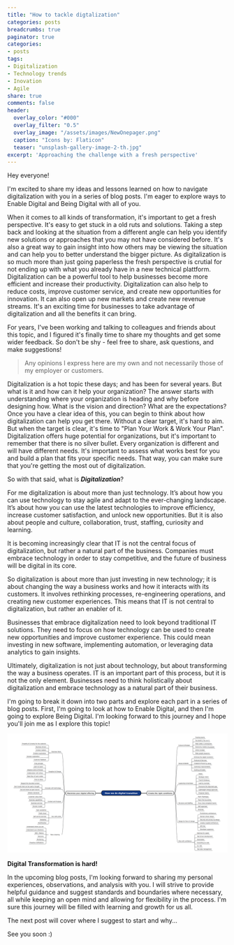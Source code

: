 ```yaml
---
title: "How to tackle digtalization"
categories: posts
breadcrumbs: true
paginator: true
categories: 
- posts
tags:
- Digitalization
- Technology trends
- Inovation
- Agile
share: true
comments: false
header:
  overlay_color: "#000"
  overlay_filter: "0.5"
  overlay_image: "/assets/images/NewOnepager.png"
  caption: "Icons by: Flaticon"
  teaser: "unsplash-gallery-image-2-th.jpg"
excerpt: 'Approaching the challenge with a fresh perspective'
---
```

Hey everyone!  

I'm excited to share my ideas and lessons learned on how to navigate digitalization with you in a series of blog posts. I'm eager to explore ways to Enable Digital and Being Digital with all of you.

When it comes to all kinds of transformation, it's important to get a fresh perspective. It's easy to get stuck in a old ruts and solutions. Taking a step back and looking at the situation from a different angle can help you identify new solutions or approaches that you may not have considered before. It's also a great way to gain insight into how others may be viewing the situation and can help you to better understand the bigger picture. As digitalization is so much more than just going paperless the fresh perspective is crutial for not ending up with what you already have in a new technical plattform. Digitalization can be a powerful tool to help businesses become more efficient and increase their productivity. Digitalization can also help to reduce costs, improve customer service, and create new opportunities for innovation. It can also open up new markets and create new revenue streams. It's an exciting time for businesses to take advantage of digitalization and all the benefits it can bring.

For years, I've been working and talking to colleagues and friends about this topic, and I figured it's finally time to share my thoughts and get some wider feedback. So don't be shy - feel free to share, ask questions, and make suggestions!

> Any opinions I express here are my own and not necessarily those of my employer or customers.

Digitalization is a hot topic these days; and has been for several years. But what is it and how can it help your organization? The answer starts with understanding where your organization is heading and why before designing how. What is the vision and direction? What are the expectations? Once you have a clear idea of this, you can begin to think about how digitalization can help you get there. Without a clear target, it's hard to aim. But when the target is clear, it's time to "Plan Your Work & Work Your Plan". Digitalization offers huge potential for organizations, but it's important to remember that there is no silver bullet. Every organization is different and will have different needs. It's important to assess what works best for you and build a plan that fits your specific needs. That way, you can make sure that you're getting the most out of digitalization.

So with that said, what is ***Digitalization***?

For me digitalization is about more than just technology. It’s about how you can use technology to stay agile and adapt to the ever-changing landscape. It’s about how you can use the latest technologies to improve efficiency, increase customer satisfaction, and unlock new opportunities.  But it is also about people and culture, collaboration, trust, staffing, curiosity and learning.

It is becoming increasingly clear that IT is not the central focus of digitalization, but rather a natural part of the business. Companies must embrace technology in order to stay competitive, and the future of business will be digital in its core. 

So digitalization is about more than just investing in new technology; it is about changing the way a business works and how it interacts with its customers. It involves rethinking processes, re-engineering operations, and creating new customer experiences. This means that IT is not central to digitalization, but rather an enabler of it.

Businesses that embrace digitalization need to look beyond traditional IT solutions. They need to focus on how technology can be used to create new opportunities and improve customer experience. This could mean investing in new software, implementing automation, or leveraging data analytics to gain insights.

Ultimately, digitalization is not just about technology, but about transforming the way a business operates. IT is an important part of this process, but it is not the only element. Businesses need to think holistically about digitalization and embrace technology as a natural part of their business.

I'm going to break it down into two parts and explore each part in a series of blog posts. First, I'm going to look at how to Enable Digital, and then I'm going to explore Being Digital. I'm looking forward to this journey and I hope you'll join me as I explore this topic!

![Digital transformation - Mindmap](/assets/images/mindmap.PNG)

**Digital Transformation is hard!**

In the upcoming blog posts, I'm looking forward to sharing my personal experiences, observations, and analysis with you. I will strive to provide helpful guidance and suggest standards and boundaries where necessary, all while keeping an open mind and allowing for flexibility in the process. I'm sure this journey will be filled with learning and growth for us all.

The next post will cover where I suggest to start and why...

See you soon :)  

<div class="commentbox"></div>
<script src="https://unpkg.com/commentbox.io/dist/commentBox.min.js"></script>
<script>commentBox('5746482808356864-proj')</script>

